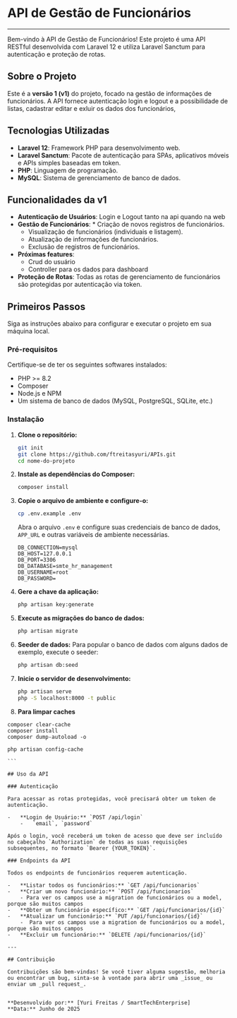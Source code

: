 # API de Gestão de Funcionários

---

Bem-vindo à API de Gestão de Funcionários! Este projeto é uma API RESTful desenvolvida com Laravel 12 e utiliza Laravel Sanctum para autenticação e proteção de rotas.

## Sobre o Projeto

Este é a **versão 1 (v1)** do projeto, focado na gestão de informações de funcionários. A API fornece autenticação login e logout e a possibilidade de listas, cadastrar editar e exluir os dados dos funcionários,

## Tecnologias Utilizadas

-   **Laravel 12**: Framework PHP para desenvolvimento web.
-   **Laravel Sanctum**: Pacote de autenticação para SPAs, aplicativos móveis e APIs simples baseadas em token.
-   **PHP**: Linguagem de programação.
-   **MySQL**: Sistema de gerenciamento de banco de dados.

## Funcionalidades da v1

-   **Autenticação de Usuários**: Login e Logout tanto na api quando na web
-   **Gestão de Funcionários**: \* Criação de novos registros de funcionários.
    -   Visualização de funcionários (individuais e listagem).
    -   Atualização de informações de funcionários.
    -   Exclusão de registros de funcionários.
-   **Próximas features**:
    -   Crud do usuário    
    -   Controller para os dados para dashboard
-   **Proteção de Rotas**: Todas as rotas de gerenciamento de funcionários são protegidas por autenticação via token.

## Primeiros Passos

Siga as instruções abaixo para configurar e executar o projeto em sua máquina local.

### Pré-requisitos

Certifique-se de ter os seguintes softwares instalados:

-   PHP >= 8.2
-   Composer
-   Node.js e NPM
-   Um sistema de banco de dados (MySQL, PostgreSQL, SQLite, etc.)

### Instalação

1.  **Clone o repositório:**

    ```bash
    git init
    git clone https://github.com/ftreitasyuri/APIs.git
    cd nome-do-projeto
    ```

2.  **Instale as dependências do Composer:**

    ```bash
    composer install
    ```

3.  **Copie o arquivo de ambiente e configure-o:**

    ```bash
    cp .env.example .env
    ```

    Abra o arquivo `.env` e configure suas credenciais de banco de dados, `APP_URL` e outras variáveis de ambiente necessárias.

    ```dotenv
    DB_CONNECTION=mysql
    DB_HOST=127.0.0.1
    DB_PORT=3306
    DB_DATABASE=smte_hr_management
    DB_USERNAME=root
    DB_PASSWORD=
    ```

4.  **Gere a chave da aplicação:**

    ```bash
    php artisan key:generate
    ```

5.  **Execute as migrações do banco de dados:**

    ```bash
    php artisan migrate
    ```

6.  **Seeder de dados:**
    Para popular o banco de dados com alguns dados de exemplo, execute o seeder:

    ```bash
    php artisan db:seed

    ```

7.  **Inicie o servidor de desenvolvimento:**

    ```bash
    php artisan serve
    php -S localhost:8000 -t public
    ```

8. **Para limpar caches**
````
composer clear-cache
composer install
composer dump-autoload -o

php artisan config-cache

```

## Uso da API

### Autenticação

Para acessar as rotas protegidas, você precisará obter um token de autenticação.

-   **Login de Usuário:** `POST /api/login`
    -   `email`, `password`

Após o login, você receberá um token de acesso que deve ser incluído no cabeçalho `Authorization` de todas as suas requisições subsequentes, no formato `Bearer {YOUR_TOKEN}`.

### Endpoints da API

Todos os endpoints de funcionários requerem autenticação.

-   **Listar todos os funcionários:** `GET /api/funcionarios`
-   **Criar um novo funcionário:** `POST /api/funcionarios`
    - Para ver os campos use a migration de funcionários ou a model, porque são muitos campos
-   **Obter um funcionário específico:** `GET /api/funcionarios/{id}`
-   **Atualizar um funcionário:** `PUT /api/funcionarios/{id}`
    -  Para ver os campos use a migration de funcionários ou a model, porque são muitos campos
-   **Excluir um funcionário:** `DELETE /api/funcionarios/{id}`

---

## Contribuição

Contribuições são bem-vindas! Se você tiver alguma sugestão, melhoria ou encontrar um bug, sinta-se à vontade para abrir uma _issue_ ou enviar um _pull request_.


**Desenvolvido por:** [Yuri Freitas / SmartTechEnterprise]
**Data:** Junho de 2025
